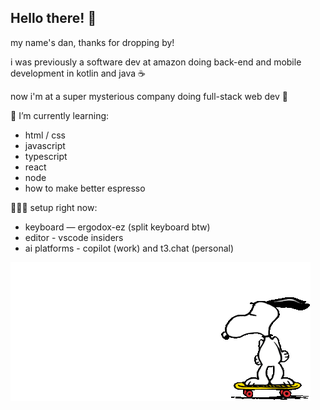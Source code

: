## Hello there! 👋
my name's dan, thanks for dropping by!

i was previously a software dev at amazon doing back-end and mobile development in kotlin and java ☕️

now i'm at a super mysterious company doing full-stack web dev 🤖

🌱 I’m currently learning:
- html / css
- javascript
- typescript
- react
- node
- how to make better espresso

👨🏻‍💻 setup right now:
- keyboard — ergodox-ez (split keyboard btw)
- editor - vscode insiders
- ai platforms - copilot (work) and t3.chat (personal)

![snoopy skating](./snoopy-skating.gif)

